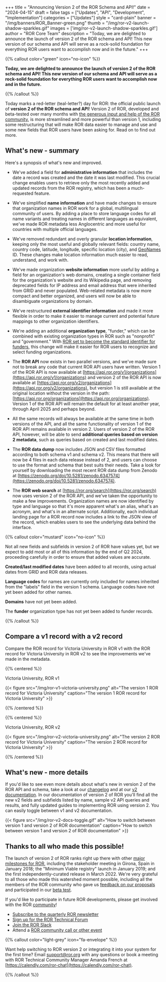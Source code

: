 +++
title = "Announcing Version 2 of the ROR Schema and API!"
date = "2024-04-15"
draft = false
tags = ["Updates", "API", "Development", "Implementation"]
categories = ["Updates"]
style = "card-plain"
banner = "/img/banners/ROR_Banner-green.png"
thumb = "/img/ror-v2-launch-shadow-sparkles.gif"
images = ['img/ror-v2-launch-shadow-sparkles.gif']
author = "ROR Core Team"
description = "Today, we are delighted to announce the launch of version 2 of the ROR schema and API! This new version of our schema and API will serve as a rock-solid foundation for everything ROR users want to accomplish now and in the future."
+++

{{% callout color="green" icon="no-icon" %}}

**Today, we are delighted to announce the launch of version 2 of the ROR schema and API! This new version of our schema and API will serve as a rock-solid foundation for everything ROR users want to accomplish now and in the future.** 

{{% /callout %}}

Today marks a red-letter (teal-letter?) day for ROR: the official public launch of **version 2 of the ROR schema and API**! Version 2 of ROR, developed and beta-tested over many months with [the generous input and help of the ROR community](https://ror.readme.io/docs/feedback-docs), is more streamlined and more powerful than version 1, including some restructuring that will make ROR data easier to manage and use and some new fields that ROR users have been asking for. Read on to find out more. 


## What's new - summary

Here's a synopsis of what's new and improved.

* We've added a field for **administrative information** that includes the date a record was created and the date it was last modified. This crucial change enables users to retrieve only the most recently added and updated records from the ROR registry, which has been a much-requested feature. 

* We've simplified **name information** and have made changes to ensure that organization names in ROR work for a global, multilingual community of users. By adding a place to store language codes for all name variants and treating names in different languages as equivalent, we've made ROR metadata less Anglocentric and more useful for countries with multiple official languages. 

* We've removed redundant and overly granular **location information**, keeping only the most useful and globally relevant fields: country name, country code, latitude, longitude, specific location (city), and [GeoNames](https://geonames.org) ID. These changes make location information much easier to read, understand, and work with.

* We've made organization **website information** more useful by adding a field for an organization's web domains, creating a single container field for the organization's website and its Wikipedia page, and removing deprecated fields for IP address and email address that were inherited from GRID and never populated. Web-related metadata is now more compact and better organized, and users will now be able to disambiguate organizations by domain. 

* We've restructured **external identifier information** and made it more flexible in order to make it easier to manage current and potential future mappings to other organization identifiers.

* We're adding an additional **organization type**, "funder," which can be combined with existing organization types in ROR such as "nonprofit" and "government." With [ROR set to become the standard identifier for funders](https://www.crossref.org/blog/open-funder-registry-to-transition-into-research-organization-registry-ror/), this change will make it easier for ROR users to recognize and select funding organizations. 

* The **ROR API** now exists in two parallel versions, and we've made sure not to break any code that current ROR API users have written. Version 1 of the ROR API is now available at [https://api.ror.org/v1/organizations](https://api.ror.org/v1/organizations) and version 2 of the ROR API is now available at [https://api.ror.org/v2/organizations](https://api.ror.org/v2/organizations), but version 1 is still available at the original location without the version in the path: [https://api.ror.org/organizations](https://api.ror.org/organizations). Version 1 of the ROR API will remain the default for at least another year, through April 2025 and perhaps beyond.

* All the same records will always be available at the same time in both versions of the API, and all the same functionality of version 1 of the ROR API remains available in version 2. Users of version 2 of the ROR API, however, will be able to send **additional queries based on version 2 metadata**, such as queries based on created and last modified dates. 

* The **ROR data dump** now includes JSON and CSV files formatted according to both schema v1 and schema v2. This means that there will now be 4 files in each data release instead of 2, and users can choose to use the format and schema that best suits their needs. Take a look for yourself by downloading the most recent ROR data dump from Zenodo at [https://zenodo.org/doi/10.5281/zenodo.6347574](https://zenodo.org/doi/10.5281/zenodo.6347574). 

* The **ROR web search** at [https://ror.org/search](https://ror.org/search) now uses version 2 of the ROR API, and we've taken the opportunity to make a few improvements. Organization names are now identified by type and language so that it's more apparent what's an alias, what's an acronym, and what's in an alternate script. Additionally, each individual landing page for a ROR record now includes a link to the JSON view of the record, which enables users to see the underlying data behind the interface. 

{{% callout color="mustard" icon="no-icon" %}}

Not all new fields and subfields in version 2 of ROR have values yet, but we expect to add most or all of this information by the end of Q2 2024, proceeding carefully in order to ensure that added values are accurate.  

**Created/last modified dates** have been added to all records, using actual dates from GRID and ROR data releases.

**Language codes** for names are currently only included for names inherited from the "labels" field in the version 1 schema. Language codes have not yet been added for other names. 

**Domains** have not yet been added. 

The **funder** organization type has not yet been added to funder records. 

{{% /callout %}}


## Compare a v1 record with a v2 record

Compare the ROR record for Victoria University in ROR v1 with the ROR record for Victoria University in ROR v2 to see the improvements we've made in the metadata. 

{{% centered %}}

Victoria University, ROR v1

{{< figure src="/img/ror-v1-victoria-university.png" alt="The version 1 ROR record for Victoria University" caption="The version 1 ROR record for Victoria University" >}}

{{% /centered %}}

{{% centered %}}

Victoria University, ROR v2

{{< figure src="/img/ror-v2-victoria-university.png" alt="The version 2 ROR record for Victoria University" caption="The version 2 ROR record for Victoria University" >}}

{{% /centered %}}


## What's new - more details

If you'd like to see even more details about what's new in version 2 of the ROR API and schema, take a look at our [changelog](https://ror.readme.io/changelog/2024-04-11-schema-api-v2) and at our [v2 documentation](https://ror.readme.io/v2/docs/). In our documentation of version 2 of ROR you'll find all the new v2 fields and subfields listed by name, sample v2 API queries and results, and fully updated guides to implementing ROR using version 2. You can easily toggle between v1 and v2 documentation. 

{{< figure src="/img/ror-v2-docs-toggle.gif" alt="How to switch between version 1 and version 2 of ROR documentation" caption="How to switch between version 1 and version 2 of ROR documentation" >}}


## Thanks to all who made this possible!

The launch of version 2 of ROR ranks right up there with other [major milestones for ROR](/about#history), including the stakeholder meeting in Girona, Spain in January 2018; the "Minimum Viable registry" launch in January 2019; and the first independently-curated release in March 2022. We're very grateful to all those who made this watershed moment possible, including all the members of the ROR community who gave us [feedback on our proposals](https://ror.readme.io/v2/docs/feedback-docs) and participated in our [beta test](https://ror.org/blog/2023-09-14-beta-test/). 

If you'd like to participate in future ROR developments, please get involved with the ROR [community](/community)! 

* [Subscribe to the quarterly ROR newsletter](http://eepurl.com/gjkT9H) 
* [Sign up for the ROR Technical Forum](https://groups.google.com/a/ror.org/g/ror-tech)
* [Join the ROR Slack](https://tinyurl.com/ror-slack) 
* Attend a [ROR community call or other event](/events)

{{% callout color="light-grey" icon="fa-envelope" %}}

Want help switching to ROR version 2 or integrating it into your system for the first time? Email [support@ror.org](mailto:support@ror.org) with any questions or book a meeting with ROR Technical Community Manager Amanda French at [https://calendly.com/ror-chat](https://calendly.com/ror-chat).  

{{% /callout %}}